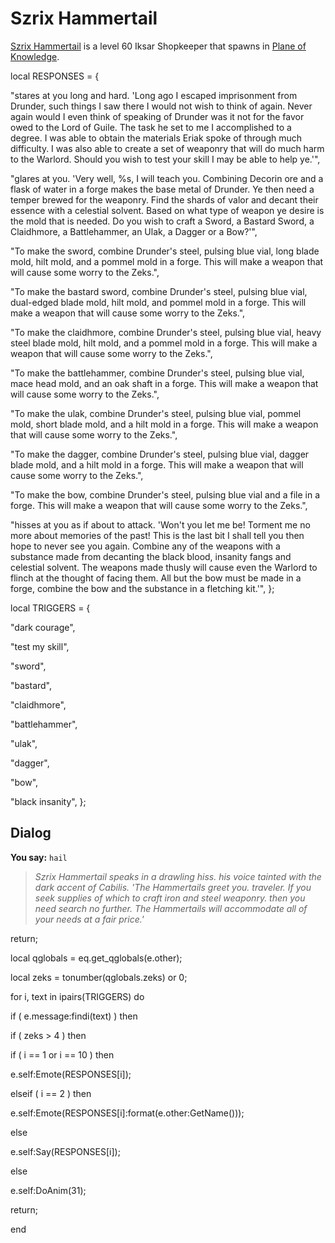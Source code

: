 # Szrix Hammertail



[Szrix Hammertail](/npc/202307) is a level 60 Iksar Shopkeeper that spawns in [Plane of Knowledge](/zone/202).



local RESPONSES = {

"stares at you long and hard. 'Long ago I escaped imprisonment from Drunder, such things I saw there I would not wish to think of again.  Never again would I even think of speaking of Drunder was it not for the favor owed to the Lord of Guile.  The task he set to me I accomplished to a degree.  I was able to obtain the materials Eriak spoke of through much difficulty.  I was also able to create a set of weaponry that will do much harm to the Warlord.  Should you wish to test your skill I may be able to help ye.'",

"glares at you. 'Very well, %s, I will teach you.  Combining Decorin ore and a flask of water in a forge makes the base metal of Drunder.  Ye then need a temper brewed for the weaponry.  Find the shards of valor and decant their essence with a celestial solvent.  Based on what type of weapon ye desire is the mold that is needed.  Do you wish to craft a Sword, a Bastard Sword, a Claidhmore, a Battlehammer, an Ulak, a Dagger or a Bow?'",

"To make the sword, combine Drunder's steel, pulsing blue vial, long blade mold, hilt mold, and a pommel mold in a forge.  This will make a weapon that will cause some worry to the Zeks.",

"To make the bastard sword, combine Drunder's steel, pulsing blue vial, dual-edged blade mold, hilt mold, and pommel mold in a forge.  This will make a weapon that will cause some worry to the Zeks.",

"To make the claidhmore, combine Drunder's steel, pulsing blue vial, heavy steel blade mold, hilt mold, and a pommel mold in a forge.  This will make a weapon that will cause some worry to the Zeks.",

"To make the battlehammer, combine Drunder's steel, pulsing blue vial, mace head mold, and an oak shaft in a forge.  This will make a weapon that will cause some worry to the Zeks.",

"To make the ulak, combine Drunder's steel, pulsing blue vial, pommel mold, short blade mold, and a hilt mold in a forge.  This will make a weapon that will cause some worry to the Zeks.",

"To make the dagger, combine Drunder's steel, pulsing blue vial, dagger blade mold, and a  hilt mold in a forge.  This will make a weapon that will cause some worry to the Zeks.",

"To make the bow, combine Drunder's steel, pulsing blue vial and a file in a forge.  This will make a weapon that will cause some worry to the Zeks.",

"hisses at you as if about to attack. 'Won't you let me be!  Torment me no more about memories of the past!  This is the last bit I shall tell you then hope to never see you again.  Combine any of the weapons with a substance made from decanting the black blood, insanity fangs and celestial solvent. The weapons made thusly will cause even the Warlord to flinch at the thought of facing them.  All but the bow must be made in a forge, combine the bow and the substance in a fletching kit.'",
};

local TRIGGERS = {

"dark courage",

"test my skill",

"sword",

"bastard",

"claidhmore",

"battlehammer",

"ulak",

"dagger",

"bow",

"black insanity",
};



## Dialog

**You say:** `hail`



>*Szrix Hammertail speaks in a drawling hiss. his voice tainted with the dark accent of Cabilis. 'The Hammertails greet you. traveler. If you seek supplies of which to craft iron and steel weaponry. then you need search no further. The Hammertails will accommodate all of your needs at a fair price.'*


return;


local qglobals = eq.get_qglobals(e.other);

local zeks = tonumber(qglobals.zeks) or 0;



for i, text in ipairs(TRIGGERS) do


if ( e.message:findi(text) ) then



if ( zeks > 4 ) then




if ( i == 1 or i == 10 ) then





e.self:Emote(RESPONSES[i]);




elseif ( i == 2 ) then





e.self:Emote(RESPONSES[i]:format(e.other:GetName()));




else





e.self:Say(RESPONSES[i]);






else




e.self:DoAnim(31); 





return;

end
